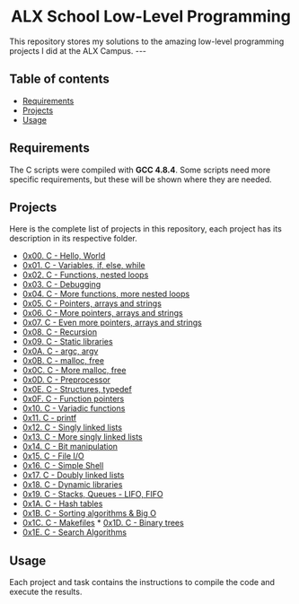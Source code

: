 <h1 align="center">ALX School Low-Level Programming</h1> 
This repository stores my solutions to the amazing low-level programming projects I did at the ALX Campus.
 --- 

## Table of contents
- [Requirements](#requirements) 
- [Projects](#projects) 
- [Usage](#usage)

## Requirements
The C scripts were compiled with **GCC 4.8.4**. 
Some scripts need more specific requirements, but these will be shown where they are needed.
## Projects
Here is the complete list of projects in this repository, each project has its description in its respective folder. 
* [0x00. C - Hello, World](https://github.com/Sunday-Gad/alx-low_level_programming/tree/master/0x00-hello_world) 
* [0x01. C - Variables, if, else, while](https://github.com/Sunday-Gad/alx-low_level_programming/tree/master/0x01-variables_if_else_while) 
* [0x02. C - Functions, nested loops](https://github.com/Sunday-Gad/alx-low_level_programming/tree/master/0x02-functions_nested_loops) 
* [0x03. C - Debugging](https://github.com/Sunday-Gad/alx-low_level_programming/tree/master/0x03-debugging) 
* [0x04. C - More functions, more nested loops](https://github.com/Sunday-Gad/alx-low_level_programming/tree/master/0x04-more_functions_nested_loops) 
* [0x05. C - Pointers, arrays and strings](https://github.com/Sunday-Gad/alx-low_level_programming/tree/master/0x05-pointers_arrays_strings) 
* [0x06. C - More pointers, arrays and strings](https://github.com/Sunday-Gad/alx-low_level_programming/tree/master/0x06-pointers_arrays_strings) 
* [0x07. C - Even more pointers, arrays and strings](https://github.com/Sunday-Gad/alx-low_level_programming/tree/master/0x07-pointers_arrays_strings) 
* [0x08. C - Recursion](https://github.com/Sunday-Gad/alx-low_level_programming/tree/master/0x08-recursion) 
* [0x09. C - Static libraries](https://github.com/Sunday-Gad/alx-low_level_programming/tree/master/0x09-static_libraries) 
* [0x0A. C - argc, argv](https://github.com/monoprosito/Sunday-Gad/alx-low_level_programming/tree/master/0x0A-argc_argv) 
* [0x0B. C - malloc, free](https://github.com/Sunday-Gad/alx-low_level_programming/tree/master/0x0B-malloc_free) 
* [0x0C. C - More malloc, free](https://github.com/Sunday-Gad/alx-low_level_programming/tree/master/0x0C-more_malloc_free) 
* [0x0D. C - Preprocessor](https://github.com/Sunday-Gad/alx-low_level_programming/tree/master/0x0D-preprocessor) 
* [0x0E. C - Structures, typedef](https://github.com/Sunday-Gad/alx-low_level_programming/tree/master/0x0E-structures_typedef) 
* [0x0F. C - Function pointers](https://github.com/Sunday-Gad/alx-low_level_programming/tree/master/0x0F-function_pointers) 
* [0x10. C - Variadic functions](https://github.com/Sunday-Gad/alx-low_level_programming/tree/master/0x10-variadic_functions) 
* [0x11. C - printf](https://github.com/Sunday-Gad/alx-low_level_programming/printf) 
* [0x12. C - Singly linked lists](https://github.com/Sunday-Gad/alx-low_level_programming/tree/master/0x12-singly_linked_lists) 
* [0x13. C - More singly linked lists](https://github.com/Sunday-Gad/alx-low_level_programming/tree/master/0x13-more_singly_linked_lists) 
* [0x14. C - Bit manipulation](https://github.com/monoprosito/Sunday-Gad/alx-low_level_programming/tree/master/0x14-bit_manipulation) 
* [0x15. C - File I/O](https://github.com/Sunday-Gad/alx-low_level_programming/tree/master/0x15-file_io)
* [0x16. C - Simple Shell](https://github.com/Sunday-Gad/simple_shell) 
* [0x17. C - Doubly linked lists](https://github.com/Sunday-Gad/alx-low_level_programming/tree/master/0x17-doubly_linked_lists) 
* [0x18. C - Dynamic libraries](https://github.com/Sunday-Gad/alx-low_level_programming/tree/master/0x18-dynamic_libraries) 
* [0x19. C - Stacks, Queues - LIFO, FIFO](https://github.com/Sunday-Gad/monty) 
* [0x1A. C - Hash tables](https://github.com//Sunday-Gad/alx-low_level_programming/tree/master/0x1A-hash_tables) 
* [0x1B. C - Sorting algorithms & Big O](https://github.com/Sunday-Gad/alx-low_level_programming/sorting_algorithms) 
* [0x1C. C - Makefiles](https://github.com/Sunday-Gad/alx-low_level_programming/tree/master/0x1C-makefiles) * [0x1D. C - Binary trees](https://github.com/jormao/binary_trees) 
* [0x1E. C - Search Algorithms](https://github.com/Sunday-Gad/alx-low_level_programming/tree/master/0x1E-search_algorithms)
## Usage
Each project and task contains the instructions to compile the code and execute the results.
